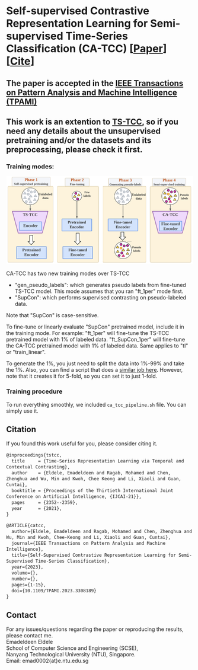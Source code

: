 # Self-supervised Contrastive Representation Learning for Semi-supervised Time-Series Classification (CA-TCC) [[Paper](http://arxiv.org/abs/2208.06616)] [[Cite](#citation)]

## The paper is accepted in the [IEEE Transactions on Pattern Analysis and Machine Intelligence (**TPAMI**)](https://ieeexplore.ieee.org/document/10233092)

## This work is an extention to [TS-TCC](https://github.com/emadeldeen24/TS-TCC), so if you need any details about the unsupervised pretraining and/or the datasets and its preprocessing, please check it first.


### Training modes:
<p align="center">
<img src="misc/CA-TCC_phases.png" width="800" class="center">
</p>

CA-TCC has two new training modes over TS-TCC
- "gen_pseudo_labels": which generates pseudo labels from fine-tuned TS-TCC model. This mode assumes that you ran "ft_1per" mode first.
- "SupCon": which performs supervised contrasting on pseudo-labeled data.

Note that "SupCon" is case-sensitive.

To fine-tune or linearly evaluate "SupCon" pretrained model, include it in the training mode.
For example: "ft_1per" will fine-tune the TS-TCC pretrained model with 1% of labeled data.
"ft_SupCon_1per" will fine-tune the CA-TCC pretrained model with 1% of labeled data.
Same applies to "tl" or "train_linear".

To generate the 1%, you just need to split the data into 1%-99% and take the 1%.
Also, you can find a script that does a [similar job here](https://github.com/emadeldeen24/eval_ssl_ssc/blob/main/split_k-fold_and_few_labels.py). However, note that it creates it for 5-fold, so you can set it to just 1-fold.


### Training procedure
To run everything smoothly, we included `ca_tcc_pipeline.sh` file. You can simply use it.


## Citation
If you found this work useful for you, please consider citing it.
```
@inproceedings{tstcc,
  title     = {Time-Series Representation Learning via Temporal and Contextual Contrasting},
  author    = {Eldele, Emadeldeen and Ragab, Mohamed and Chen, Zhenghua and Wu, Min and Kwoh, Chee Keong and Li, Xiaoli and Guan, Cuntai},
  booktitle = {Proceedings of the Thirtieth International Joint Conference on Artificial Intelligence, {IJCAI-21}},
  pages     = {2352--2359},
  year      = {2021},
}
```
```
@ARTICLE{catcc,
  author={Eldele, Emadeldeen and Ragab, Mohamed and Chen, Zhenghua and Wu, Min and Kwoh, Chee-Keong and Li, Xiaoli and Guan, Cuntai},
  journal={IEEE Transactions on Pattern Analysis and Machine Intelligence}, 
  title={Self-Supervised Contrastive Representation Learning for Semi-Supervised Time-Series Classification}, 
  year={2023},
  volume={},
  number={},
  pages={1-15},
  doi={10.1109/TPAMI.2023.3308189}
}
```

## Contact
For any issues/questions regarding the paper or reproducing the results, please contact me.   
Emadeldeen Eldele   
School of Computer Science and Engineering (SCSE),   
Nanyang Technological University (NTU), Singapore.   
Email: emad0002{at}e.ntu.edu.sg   
